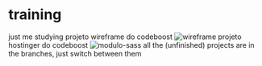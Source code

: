 # training
just me studying
projeto wireframe do codeboost
![wireframe](https://github.com/314u/training/assets/28903634/09cee804-2b82-4eb3-9fd1-9df5bed2fb96)
projeto hostinger do codeboost
![modulo-sass](https://github.com/314u/training/assets/28903634/58349729-f925-4bcd-81c8-de5bbd5f4789)
all the (unfinished) projects are in the branches, just switch between them
